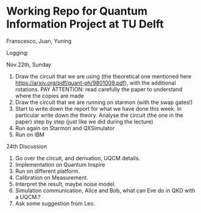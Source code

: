 # Working Repo for Quantum Information Project at TU Delft

Franscesco, Juan, Yuning

Logging:

Nov.22th, Sunday

1. Draw the circuit that we are using (the theoretical one mentioned here https://arxiv.org/pdf/quant-ph/9801009.pdf), with the additional rotations. PAY ATTENTION: read carefully the paper to understand where the copies are made
2. Draw the circuit that we are running on starmon (with the swap gates!)
3. Start to write down the report for what we have done this week. In particular write down the theory. Analyse the circuit (the one in the paper) step by step (just like we did during the lecture) 
4. Run again on Starmon and QXSimulator
5. Run on IBM

24th
Discussion
1. Go over the circuit, and derivation, UQCM details.
2. Implementation on Quantum Inspire
3. Run on different platform.
4. Calibration on Measurement.
5. Interpret the result, maybe noise model.
6. Simulation communication, Alice and Bob, what can Eve do in QKD with a UQCM.?
7. Ask some suggestion from Leo.
